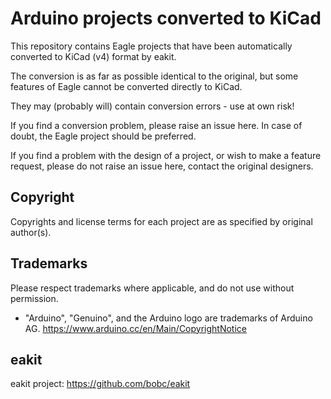 # Arduino projects converted to KiCad

This repository contains Eagle projects that have been automatically converted to KiCad (v4) format  by eakit.

The conversion is as far as possible identical to the original, but some features of Eagle cannot be converted directly to KiCad. 

They may (probably will) contain conversion errors - use at own risk!

If you find a conversion problem, please raise an issue here. In case of doubt, the Eagle project should be preferred. 

If you find a problem with the design of a project, or wish to make a feature request,
please do not raise an issue here, contact the original designers.


## Copyright

Copyrights and license terms for each project are as specified by original author(s). 

## Trademarks

Please respect trademarks where applicable, and do not use without permission. 

- "Arduino", "Genuino", and the Arduino logo are trademarks of Arduino AG. https://www.arduino.cc/en/Main/CopyrightNotice


## eakit

eakit project: https://github.com/bobc/eakit
